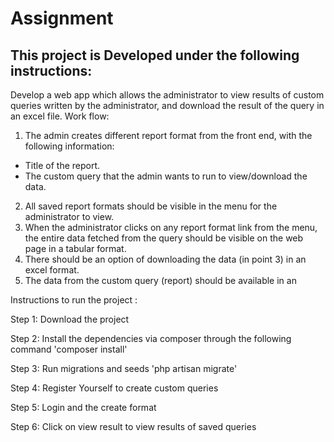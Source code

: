 # Assignment
This project is Developed under the following instructions:
-----------------------------------------------------------

Develop a web app which allows the administrator to view results of custom queries
written by the administrator, and download the result of the query in an excel file.
Work flow:
1. The admin creates different report format from the front end, with the following
information:
- Title of the report.
- The custom query that the admin wants to run to view/download the data.
2. All saved report formats should be visible in the menu for the administrator to view.
3. When the administrator clicks on any report format link from the menu, the entire
data fetched from the query should be visible on the web page in a tabular format.
4. There should be an option of downloading the data (in point 3) in an excel format.
5. The data from the custom query (report) should be available in an

Instructions to run the project :

Step 1: Download the project

Step 2: Install the dependencies via composer through the following command
 'composer install'

Step 3: Run migrations and seeds
 'php artisan migrate'

Step 4: Register Yourself to create custom queries

Step 5: Login and the create format 

Step 6: Click on view result to view results of saved queries
